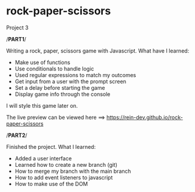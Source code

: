 # rock-paper-scissors

Project 3

/**************PART1**************/

Writing a rock, paper, scissors game with Javascript. What have I learned:

- Make use of functions
- Use conditionals to handle logic
- Used regular expressions to match my outcomes
- Get input from a user with the prompt screen
- Set a delay before starting the game
- Display game info through the console

I will style this game later on.

The live preview can be viewed here ==> https://rein-dev.github.io/rock-paper-scissors

/**************PART2**************/

Finished the project. What I learned:

- Added a user interface
- Learned how to create a new branch (git)
- How to merge my branch with the main branch
- How to add event listeners to javascript
- How to make use of the DOM

